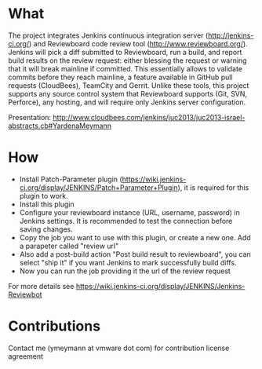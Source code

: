 What
=====

The project integrates Jenkins continuous integration server (http://jenkins-ci.org/) and Reviewboard code review tool (http://www.reviewboard.org/). Jenkins will pick a diff submitted to Reviewboard, run a build, and report build results on the review request: either blessing the request or warning that it will break mainline if committed. This essentially allows to validate commits before they reach mainline, a feature available in GitHub pull requests (CloudBees), TeamCity and Gerrit. Unlike these tools, this project supports any source control system that Reviewboard supports (Git, SVN, Perforce), any hosting, and will require only Jenkins server configuration. 

Presentation: http://www.cloudbees.com/jenkins/juc2013/juc2013-israel-abstracts.cb#YardenaMeymann

How
====

* Install Patch-Parameter plugin (https://wiki.jenkins-ci.org/display/JENKINS/Patch+Parameter+Plugin), it is required for this plugin to work.
* Install this plugin
* Configure your reviewboard instance (URL, username, password) in Jenkins settings. It is recommended to test the connection before saving changes.
* Copy the job you want to use with this plugin, or create a new one. Add a parapeter called "review url"
* Also add a post-build action "Post build result to reviewboard", you can select "ship it" if you want Jenkins to mark successfully build diffs. 
* Now you can run the job providing it the url of the review request

For more details see https://wiki.jenkins-ci.org/display/JENKINS/Jenkins-Reviewbot

Contributions
==============
Contact me (ymeymann at vmware dot com) for contribution license agreement
